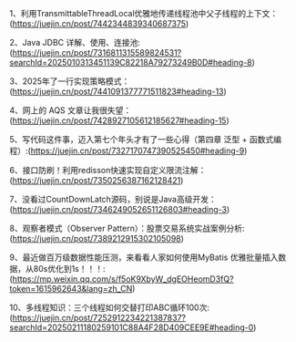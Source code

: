 1、利用TransmittableThreadLocal优雅地传递线程池中父子线程的上下文：(https://juejin.cn/post/7442344839340687375)  

2、Java JDBC 详解、使用、连接池:(https://juejin.cn/post/7316811315589824531?searchId=2025010313451139C82218A79273249B0D#heading-8)  

3、2025年了一行实现策略模式：(https://juejin.cn/post/7441091377771511823#heading-13)  

4、网上的 AQS 文章让我很失望：(https://juejin.cn/post/7428927105612185627#heading-15)

5、写代码这件事，迈入第七个年头才有了一些心得（第四章 泛型 + 函数式编程）:(https://juejin.cn/post/7327170747390525450#heading-9)

6、接口防刷！利用redisson快速实现自定义限流注解：(https://juejin.cn/post/7350256387162128421)

7、没看过CountDownLatch源码，别说是Java高级开发：(https://juejin.cn/post/7346249052651126803#heading-3)

8、观察者模式（Observer Pattern）：股票交易系统实战案例分析:(https://juejin.cn/post/7389212915302105098)

9、最近做百万级数据性能压测，来看看人家如何使用MyBatis 优雅批量插入数据，从80s优化到1s！！！:(https://mp.weixin.qq.com/s/f5oK9XbyW_dgEOHeomD3fQ?token=1615962643&lang=zh_CN)

10、多线程知识：三个线程如何交替打印ABC循环100次:(https://juejin.cn/post/7252912234221387837?searchId=20250211180259101C88A4F28D409CEE9E#heading-0)